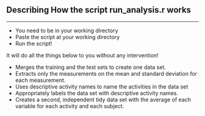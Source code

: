Describing How the script run_analysis.r works
-------------------------
-------------------------

* You need to be in your working directory
* Paste the script at your working directory
* Run the script!

It will do all the things below to you without any intervention!

* Merges the training and the test sets to create one data set.
* Extracts only the measurements on the mean and standard deviation for each measurement. 
* Uses descriptive activity names to name the activities in the data set
* Appropriately labels the data set with descriptive activity names. 
* Creates a second, independent tidy data set with the average of each variable for each activity and each subject.
